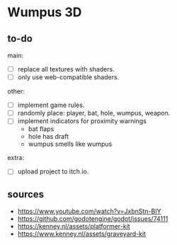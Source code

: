 
# Wumpus 3D

## to-do

main:

 - [ ] replace all textures with shaders.
 - [ ] only use web-compatible shaders.

other:

 - [ ] implement game rules.
 - [ ] randomly place: player, bat, hole, wumpus, weapon.
 - [ ] implement indicators for proximity warnings
   - bat flaps
   - hole has draft
   - wumpus smells like wumpus

extra:

 - [ ] upload project to itch.io.

## sources

 - https://www.youtube.com/watch?v=JxbnStn-BIY
 - https://github.com/godotengine/godot/issues/74111
 - https://kenney.nl/assets/platformer-kit
 - https://www.kenney.nl/assets/graveyard-kit
